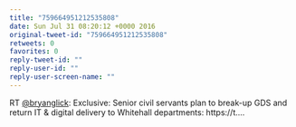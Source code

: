 ```yaml
---
title: "759664951212535808"
date: Sun Jul 31 08:20:12 +0000 2016
original-tweet-id: "759664951212535808"
retweets: 0
favorites: 0
reply-tweet-id: ""
reply-user-id: ""
reply-user-screen-name: ""
---
```

RT <a href="https://twitter.com/bryanglick">@bryanglick</a>: Exclusive: Senior civil servants plan to break-up GDS and return IT &amp; digital delivery to Whitehall departments: https://t.…
